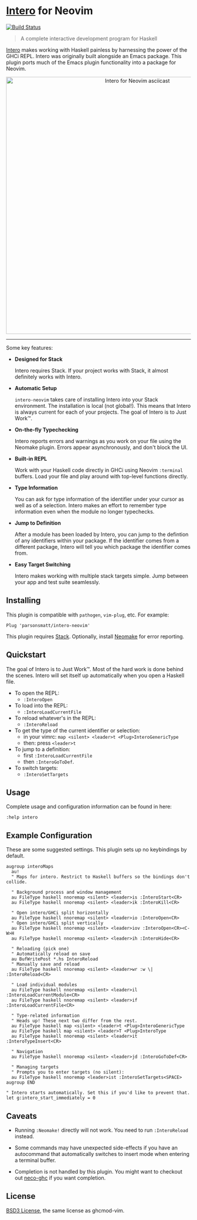 # [Intero][] for Neovim

[![Build Status](https://travis-ci.org/parsonsmatt/intero-neovim.svg?branch=master)](https://travis-ci.org/parsonsmatt/intero-neovim)

> A complete interactive development program for Haskell

[Intero][] makes working with Haskell painless by harnessing the power of
the GHCi REPL. Intero was originally built alongside an Emacs package. This
plugin ports much of the Emacs plugin functionality into a package for Neovim.

<p align="center">
  <a href="https://asciinema.org/a/128416">
    <img
      width="700px"
      alt="Intero for Neovim asciicast"
      src="https://asciinema.org/a/128416.png">
  </a>
</p>

- - -

Some key features:

- **Designed for Stack**

  Intero requires Stack. If your project works with Stack, it almost definitely
  works with Intero.

- **Automatic Setup**

  `intero-neovim` takes care of installing Intero into your Stack environment.
  The installation is local (not global!). This means that Intero is always
  current for each of your projects. The goal of Intero is to Just Work™.

- **On-the-fly Typechecking**

  Intero reports errors and warnings as you work on your file using the Neomake
  plugin. Errors appear asynchronously, and don't block the UI.

- **Built-in REPL**

  Work with your Haskell code directly in GHCi using Neovim `:terminal` buffers.
  Load your file and play around with top-level functions directly.

- **Type Information**

  You can ask for type information of the identifier under your cursor as well
  as of a selection. Intero makes an effort to remember type information even
  when the module no longer typechecks.

- **Jump to Definition**

  After a module has been loaded by Intero, you can jump to the defintion of any
  identifiers within your package. If the identifier comes from a different
  package, Intero will tell you which package the identifier comes from.

- **Easy Target Switching**

  Intero makes working with multiple stack targets simple. Jump between your app
  and test suite seamlessly.


## Installing

This plugin is compatible with `pathogen`, `vim-plug`, etc. For example:

```viml
Plug 'parsonsmatt/intero-neovim'
```

This plugin requires [Stack][]. Optionally, install [Neomake][] for error
reporting.


## Quickstart

The goal of Intero is to Just Work™. Most of the hard work is done behind the
scenes. Intero will set itself up automatically when you open a Haskell file.

- To open the REPL:
  - `:InteroOpen`
- To load into the REPL:
  - `:InteroLoadCurrentFile`
- To reload whatever's in the REPL:
  - `:InteroReload`
- To get the type of the current identifier or selection:
  - in your vimrc: `map <silent> <leader>t <Plug>InteroGenericType`
  - then: press `<leader>t`
- To jump to a definition:
  - first `:InteroLoadCurrentFile`
  - then `:InteroGoToDef`.
- To switch targets:
  - `:InteroSetTargets`


## Usage

Complete usage and configuration information can be found in here:

```vim
:help intero
```

## Example Configuration

These are some suggested settings. This plugin sets up no keybindings by
default.

```vim
augroup interoMaps
  au!
  " Maps for intero. Restrict to Haskell buffers so the bindings don't collide.

  " Background process and window management
  au FileType haskell nnoremap <silent> <leader>is :InteroStart<CR>
  au FileType haskell nnoremap <silent> <leader>ik :InteroKill<CR>

  " Open intero/GHCi split horizontally
  au FileType haskell nnoremap <silent> <leader>io :InteroOpen<CR>
  " Open intero/GHCi split vertically
  au FileType haskell nnoremap <silent> <leader>iov :InteroOpen<CR><C-W>H
  au FileType haskell nnoremap <silent> <leader>ih :InteroHide<CR>

  " Reloading (pick one)
  " Automatically reload on save
  au BufWritePost *.hs InteroReload
  " Manually save and reload
  au FileType haskell nnoremap <silent> <leader>wr :w \| :InteroReload<CR>

  " Load individual modules
  au FileType haskell nnoremap <silent> <leader>il :InteroLoadCurrentModule<CR>
  au FileType haskell nnoremap <silent> <leader>if :InteroLoadCurrentFile<CR>

  " Type-related information
  " Heads up! These next two differ from the rest.
  au FileType haskell map <silent> <leader>t <Plug>InteroGenericType
  au FileType haskell map <silent> <leader>T <Plug>InteroType
  au FileType haskell nnoremap <silent> <leader>it :InteroTypeInsert<CR>

  " Navigation
  au FileType haskell nnoremap <silent> <leader>jd :InteroGoToDef<CR>

  " Managing targets
  " Prompts you to enter targets (no silent):
  au FileType haskell nnoremap <leader>ist :InteroSetTargets<SPACE>
augroup END

" Intero starts automatically. Set this if you'd like to prevent that.
let g:intero_start_immediately = 0
```

## Caveats

- Running `:Neomake!` directly will not work. You need to run `:InteroReload`
  instead.

- Some commands may have unexpected side-effects if you have an autocommand
  that automatically switches to insert mode when entering a terminal buffer.

- Completion is not handled by this plugin. You might want to checkout out
  [neco-ghc][] if you want completion.


## License

[BSD3 License](http://www.opensource.org/licenses/BSD-3-Clause), the same
license as ghcmod-vim.


[Intero]: https://commercialhaskell.github.io/intero/
[Stack]: https://haskellstack.org/
[Neomake]: https://github.com/neomake/neomake
[neco-ghc]: https://github.com/eagletmt/neco-ghc
